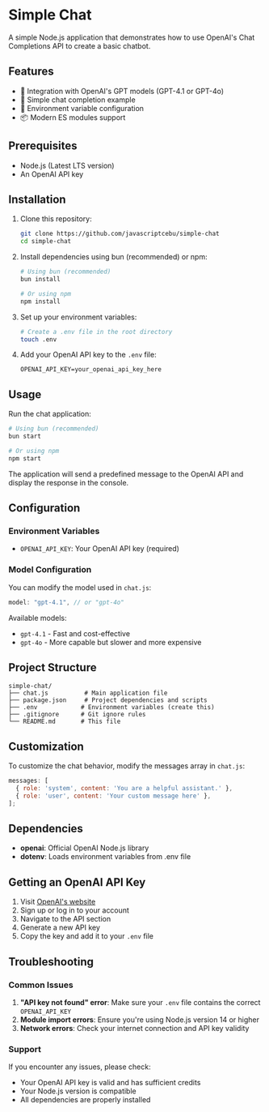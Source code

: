 # Simple Chat

A simple Node.js application that demonstrates how to use OpenAI's Chat Completions API to create a basic chatbot.

## Features

- 🤖 Integration with OpenAI's GPT models (GPT-4.1 or GPT-4o)
- 💬 Simple chat completion example
- 🔧 Environment variable configuration
- 📦 Modern ES modules support

## Prerequisites

- Node.js (Latest LTS version)
- An OpenAI API key

## Installation

1. Clone this repository:

   ```bash
   git clone https://github.com/javascriptcebu/simple-chat
   cd simple-chat
   ```

2. Install dependencies using bun (recommended) or npm:

   ```bash
   # Using bun (recommended)
   bun install

   # Or using npm
   npm install
   ```

3. Set up your environment variables:

   ```bash
   # Create a .env file in the root directory
   touch .env
   ```

4. Add your OpenAI API key to the `.env` file:
   ```env
   OPENAI_API_KEY=your_openai_api_key_here
   ```

## Usage

Run the chat application:

```bash
# Using bun (recommended)
bun start

# Or using npm
npm start
```

The application will send a predefined message to the OpenAI API and display the response in the console.

## Configuration

### Environment Variables

- `OPENAI_API_KEY`: Your OpenAI API key (required)

### Model Configuration

You can modify the model used in `chat.js`:

```javascript
model: "gpt-4.1", // or "gpt-4o"
```

Available models:

- `gpt-4.1` - Fast and cost-effective
- `gpt-4o` - More capable but slower and more expensive

## Project Structure

```
simple-chat/
├── chat.js          # Main application file
├── package.json     # Project dependencies and scripts
├── .env            # Environment variables (create this)
├── .gitignore      # Git ignore rules
└── README.md       # This file
```

## Customization

To customize the chat behavior, modify the messages array in `chat.js`:

```javascript
messages: [
  { role: 'system', content: 'You are a helpful assistant.' },
  { role: 'user', content: 'Your custom message here' },
];
```

## Dependencies

- **openai**: Official OpenAI Node.js library
- **dotenv**: Loads environment variables from .env file

## Getting an OpenAI API Key

1. Visit [OpenAI's website](https://platform.openai.com/)
2. Sign up or log in to your account
3. Navigate to the API section
4. Generate a new API key
5. Copy the key and add it to your `.env` file

## Troubleshooting

### Common Issues

1. **"API key not found" error**: Make sure your `.env` file contains the correct `OPENAI_API_KEY`
2. **Module import errors**: Ensure you're using Node.js version 14 or higher
3. **Network errors**: Check your internet connection and API key validity

### Support

If you encounter any issues, please check:

- Your OpenAI API key is valid and has sufficient credits
- Your Node.js version is compatible
- All dependencies are properly installed
